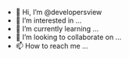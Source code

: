 - 👋 Hi, I’m @developersview
- 👀 I’m interested in ...
- 🌱 I’m currently learning ...
- 💞️ I’m looking to collaborate on ...
- 📫 How to reach me ...

<!---
developersview/developersview is a ✨ special ✨ repository because its `README.md` (this file) appears on your GitHub profile.
You can click the Preview link to take a look at your changes.
--->
